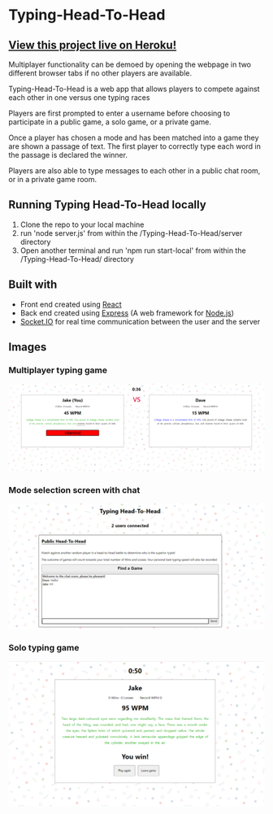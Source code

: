# Typing-Head-To-Head

## [View this project live on Heroku!](https://typing-head-to-head.herokuapp.com/)

Multiplayer functionality can be demoed by opening the webpage in two different browser tabs if no other players are available. 

Typing-Head-To-Head is a web app that allows players to compete against each other in one versus one typing races

Players are first prompted to enter a username before choosing to participate in a public game, a solo game, or a private game.

Once a player has chosen a mode and has been matched into a game they are shown a passage of text. The first player to correctly type each word in the passage is declared the winner.

Players are also able to type messages to each other in a public chat room, or in a private game room.

## Running Typing Head-To-Head locally
1. Clone the repo to your local machine
2. run 'node server.js' from within the /Typing-Head-To-Head/server directory
3. Open another terminal and run 'npm run start-local' from within the /Typing-Head-To-Head/ directory
## Built with

- Front end created using [React](https://reactjs.org/)  
- Back end created using [Express](https://expressjs.com/) (A web framework for [Node.js](https://nodejs.org/en/))
- [Socket.IO](https://socket.io/) for real time communication between the user and the server

## Images
### Multiplayer typing game
![Multiplayer game](README-IMAGES/player_vs_player.png?raw=true "Multiplayer Game")
### Mode selection screen with chat
![Mode selection screen](README-IMAGES/selection_menu.png?raw=true "Mode selection screen with chat")
### Solo typing game
![Mode selection screen](README-IMAGES/solo_game.png?raw=true "Solo Game")
